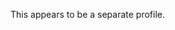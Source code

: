 

<!---
aeveltstra/aeveltstra is a ✨ special ✨ repository because its `README.md` (this file) appears on your GitHub profile.
You can click the Preview link to take a look at your changes.
--->

This appears to be a separate profile.
